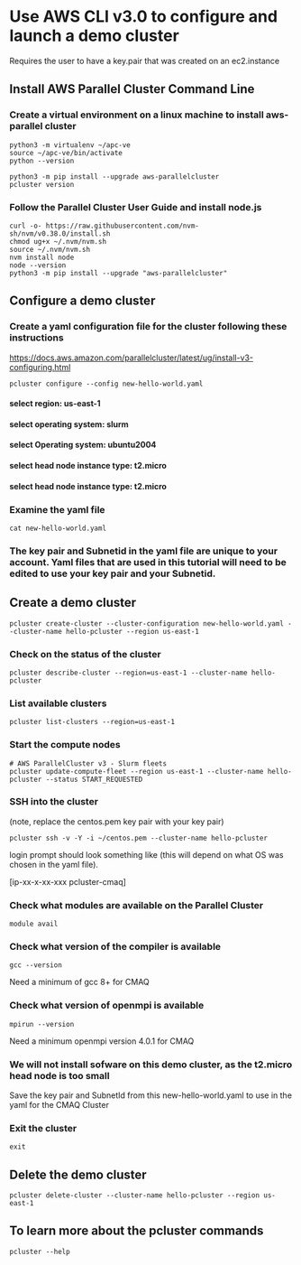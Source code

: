 # Use AWS CLI v3.0 to configure and launch a demo cluster 

Requires the user to have a key.pair that was created on an ec2.instance

## Install AWS Parallel Cluster Command Line

### Create a virtual environment on a linux machine to install aws-parallel cluster

```
python3 -m virtualenv ~/apc-ve
source ~/apc-ve/bin/activate
python --version

python3 -m pip install --upgrade aws-parallelcluster
pcluster version
```

### Follow the Parallel Cluster User Guide and install node.js

```
curl -o- https://raw.githubusercontent.com/nvm-sh/nvm/v0.38.0/install.sh 
chmod ug+x ~/.nvm/nvm.sh
source ~/.nvm/nvm.sh
nvm install node
node --version
python3 -m pip install --upgrade "aws-parallelcluster"
```

## Configure a demo cluster

### Create a yaml configuration file for the cluster following these instructions
https://docs.aws.amazon.com/parallelcluster/latest/ug/install-v3-configuring.html

```
pcluster configure --config new-hello-world.yaml
```

####  select region: us-east-1
#### select operating system: slurm
#### select Operating system: ubuntu2004
#### select head node instance type: t2.micro
#### select head node instance type: t2.micro

### Examine the yaml file 

```
cat new-hello-world.yaml
```

### The key pair and Subnetid in the yaml file are unique to your account.  Yaml files that are used in this tutorial will need to be edited to use your key pair and your Subnetid. 

## Create a demo cluster

```
pcluster create-cluster --cluster-configuration new-hello-world.yaml --cluster-name hello-pcluster --region us-east-1
```

### Check on the status of the cluster

```
pcluster describe-cluster --region=us-east-1 --cluster-name hello-pcluster
```

### List available clusters

```
pcluster list-clusters --region=us-east-1
```

### Start the compute nodes

```
# AWS ParallelCluster v3 - Slurm fleets
pcluster update-compute-fleet --region us-east-1 --cluster-name hello-pcluster --status START_REQUESTED
```

### SSH into the cluster 
(note, replace the centos.pem key pair with your key pair)

```
pcluster ssh -v -Y -i ~/centos.pem --cluster-name hello-pcluster
```

login prompt should look something like (this will depend on what OS was chosen in the yaml file).

[ip-xx-x-xx-xxx pcluster-cmaq]

### Check what modules are available on the Parallel Cluster

```
module avail
```

### Check what version of the compiler is available

```
gcc --version
```
Need a minimum of gcc 8+ for CMAQ

### Check what version of openmpi is available

```
mpirun --version
```
Need a minimum openmpi version 4.0.1 for CMAQ

### We will not install sofware on this demo cluster, as the t2.micro head node is too small
Save the key pair and SubnetId from this new-hello-world.yaml to use in the yaml for the CMAQ Cluster

### Exit the cluster

```
exit
```

## Delete the demo cluster

```
pcluster delete-cluster --cluster-name hello-pcluster --region us-east-1
```

## To learn more about the pcluster commands

```
pcluster --help
```
